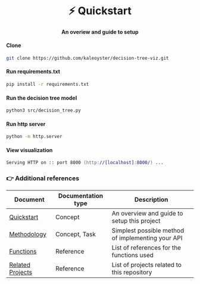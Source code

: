<h1 align='center'>
⚡️ Quickstart 
</h1>
<h4 align ='center'>   
    An overiew and guide to setup
</h4>

####  Clone
```zsh
git clone https://github.com/kaleoyster/decision-tree-viz.git
```

#### Run requirements.txt

```zsh
pip install -r requirements.txt
```

#### Run the decision tree model

```zsh
python3 src/decision_tree.py
```

#### Run http server 

```zsh
python -m http.server
```

#### View visualization

```zsh
Serving HTTP on :: port 8000 (http://[localhost]:8000/) ...
```


### 👉 Additional references

| Document      | Documentation type | Description |
| ------------- | ------------------ | ----------- |
| [Quickstart](docs/quickstart.md) | Concept | An overview and guide to setup this project |
| [Methodology](docs/methodology.md) | Concept, Task | Simplest possible method of implementing your API |
| [Functions](docs/functions.md) | Reference | List of references for the functions used|
| [Related Projects](docs/related-projects.md) | Reference | List of projects related to this repository |

